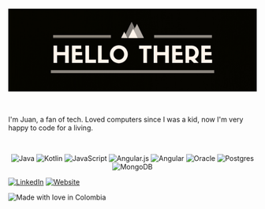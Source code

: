 <p align="center">
  <img src="banner.png">
</p>  

<br>

I'm Juan, a fan of tech. Loved computers since I was a kid, now I'm very happy to code for a living.  

<br>

<p align="center">
  <img alt="Java" src="https://img.shields.io/badge/java-%23ED8B00.svg?&style=for-the-badge&logo=java&logoColor=white"/>
  <img alt="Kotlin" src="https://img.shields.io/badge/kotlin-%230095D5.svg?&style=for-the-badge&logo=kotlin&logoColor=white"/>
  <img alt="JavaScript" src="https://img.shields.io/badge/javascript%20-%23323330.svg?&style=for-the-badge&logo=javascript&logoColor=%23F7DF1E"/>
  <img alt="Angular.js" src="https://img.shields.io/badge/angular.js%20-%23E23237.svg?&style=for-the-badge&logo=angularjs&logoColor=white"/>
  <img alt="Angular" src="https://img.shields.io/badge/angular%20-%23DD0031.svg?&style=for-the-badge&logo=angular&logoColor=white"/>
  <img alt="Oracle" src ="https://img.shields.io/badge/oracle%20-%23F00000.svg?&style=for-the-badge&logo=oracle&logoColor=white" />
  <img alt="Postgres" src ="https://img.shields.io/badge/postgres-%23316192.svg?&style=for-the-badge&logo=postgresql&logoColor=white"/>
  <img alt="MongoDB" src ="https://img.shields.io/badge/MongoDB-%234ea94b.svg?&style=for-the-badge&logo=mongodb&logoColor=white"/>
</p  
  
<br>

<a href="https://www.linkedin.com/in/juan-david-piza-311352182/" target="_blank"><img src="https://raw.githubusercontent.com/arturssmirnovs/arturssmirnovs/master/in.png" alt="LinkedIn" width="30"></a>
<a href="https://www.linkedin.com/in/juan-david-piza-311352182/" target="_blank"><img src="https://raw.githubusercontent.com/arturssmirnovs/arturssmirnovs/master/www.png" alt="Website" width="30"></a>  

![Made with love in Colombia](https://madewithlove.now.sh/co?heart=true&colorA=%23990011&colorB=%23000000&template=for-the-badge)
